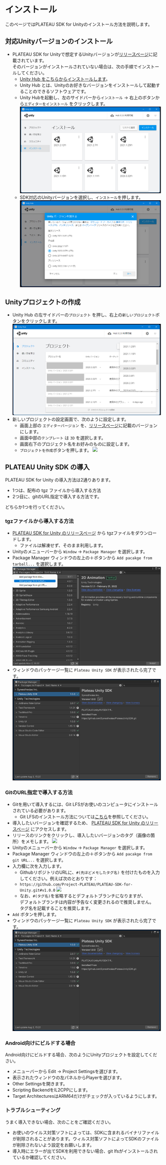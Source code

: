 # インストール

このページではPLATEAU SDK for Unityのインストール方法を説明します。

## 対応Unityバージョンのインストール
- PLATEAU SDK for Unityで想定するUnityバージョンが[リリースページ](https://github.com/Project-PLATEAU/PLATEAU-SDK-for-Unity/releases)に記載されています。  
  そのバージョンがインストールされていない場合は、次の手順でインストールしてください。
  - [Unity Hub をこちらからインストールします](https://unity3d.com/jp/get-unity/download)。
  - Unity Hub とは、Unityのお好きなバージョンをインストールして起動することのできるソフトウェアです。
  - Unity Hubを起動し、左のサイドバーから`インストール` → 右上のボタンから`エディターをインストール` をクリックします。
![](../resources/manual/installation/unityHub.png)
  - SDK対応のUnityバージョンを選択し、`インストール`を押します。
![](../resources/manual/installation/unityHubSelectVersion.png)

## Unityプロジェクトの作成
- Unity Hub の左サイドバーの`プロジェクト` を押し、右上の`新しいプロジェクト`ボタンをクリックします。
![](../resources/manual/installation/unityHubNewProjectVersion.png)
- 新しいプロジェクトの設定画面で、次のように設定します。
  - 画面上部の `エディターバージョン` を、[リリースページ](https://github.com/Project-PLATEAU/PLATEAU-SDK-for-Unity/releases)に記載のバージョンにします。
  - 画面中部の`テンプレート` は `3D` を選択します。
  - 画面右下のプロジェクト名をお好みのものに設定します。
  - `プロジェクトを作成`ボタンを押します。
  ![](../resources/manual/installation/unityHubnewProjectConfig.png)
  
## PLATEAU Unity SDK の導入
PLATEAU SDK for Unity の導入方法は2通りあります。

- 1つは、配布の tgz ファイルから導入する方法
- 2つ目に、gitのURL指定で導入する方法です。  

どちらか1つを行ってください。

### tgzファイルから導入する方法
- [PLATEAU SDK for Unity のリリースページ](https://github.com/Project-PLATEAU/PLATEAU-SDK-for-Unity/releases) から tgzファイルをダウンロードします。
  - ファイルは解凍せず、そのまま利用します。
- Unityのメニューバーから `Window` → `Package Manager` を選択します。
- Package Manager ウィンドウの左上の＋ボタンから `Add pacakge from tarball...` を選択します。
  ![](../resources/manual/installation/addPackageFromTarball.png)
- ウィンドウのパッケージ一覧に `Plateau Unity SDK` が表示されたら完了です。
  ![](../resources/manual/installation/packageInstalled.png)

### GitのURL指定で導入する方法
- Gitを用いて導入するには、Git LFSがお使いのコンピュータにインストールされている必要があります。
  - Git LFSのインストール方法については[こちら](https://docs.github.com/ja/repositories/working-with-files/managing-large-files/installing-git-large-file-storage)を参照してください。
- 導入したいバージョンを確認するため、 [PLATEAU SDK for Unity のリリースページ](https://github.com/Project-PLATEAU/PLATEAU-SDK-for-Unity/releases) にアクセスします。
- リリースのリンクをクリックし、導入したいバージョンのタグ（画像の箇所）をメモします。
  ![](../resources/manual/installation/releaseTag.png)
- Unityのメニューバーから `Window` → `Package Manager` を選択します。
- Package Manager ウィンドウの左上の＋ボタンから `Add pacakge from git URL...` を選択します。
- 入力欄に次を入力します。
  - GithubリポジトリのURLに、`#(先ほどメモしたタグ名)` を付けたものを入力してください。例えば次のとおりです：
  - `https://github.com/Project-PLATEAU/PLATEAU-SDK-for-Unity.git#v1.0.0`
    ![](../resources/manual/installation/packageManagerGitUrl.png)
  - なお、`#(タグ名)`を省略するとデフォルトブランチになりますが、  
    デフォルトブランチは内容が予告なく変更されるので推奨しません。  
    タグ名を記載することを推奨します。
- `Add` ボタンを押します。
- ウィンドウのパッケージ一覧に `Plateau Unity SDK` が表示されたら完了です。
  ![](../resources/manual/installation/packageInstalled.png)

### Android向けにビルドする場合
Android向けにビルドする場合、次のようにUnityプロジェクトを設定してください。
- メニューバーから Edit → Project Settingsを選びます。
- 表示されたウィンドウの左パネルからPlayerを選びます。
- Other Settingsを開きます。
- Scripting BackendをIL2CPPにします。
- Target ArchitecturesはARM64だけがチェックが入っているようにします。

### トラブルシューティング
うまく導入できない場合、次のことをご確認ください。
- お使いのウイルス対策ソフトによっては、SDKに含まれるバイナリファイルが削除されることがあります。ウィルス対策ソフトによってSDKのファイルが削除されないよう設定をお願いします。
- 導入時にエラーが出てSDKを利用できない場合、git lfsがインストールされているか確認してください。

